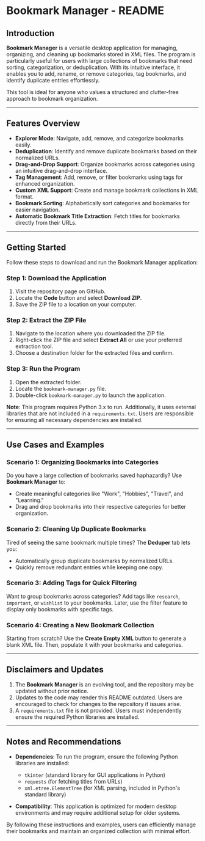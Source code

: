 # Bookmark Manager - README

## Introduction

**Bookmark Manager** is a versatile desktop application for managing, organizing, and cleaning up bookmarks stored in XML files. The program is particularly useful for users with large collections of bookmarks that need sorting, categorization, or deduplication. With its intuitive interface, it enables you to add, rename, or remove categories, tag bookmarks, and identify duplicate entries effortlessly.

This tool is ideal for anyone who values a structured and clutter-free approach to bookmark organization.

---

## Features Overview

- **Explorer Mode**: Navigate, add, remove, and categorize bookmarks easily.
- **Deduplication**: Identify and remove duplicate bookmarks based on their normalized URLs.
- **Drag-and-Drop Support**: Organize bookmarks across categories using an intuitive drag-and-drop interface.
- **Tag Management**: Add, remove, or filter bookmarks using tags for enhanced organization.
- **Custom XML Support**: Create and manage bookmark collections in XML format.
- **Bookmark Sorting**: Alphabetically sort categories and bookmarks for easier navigation.
- **Automatic Bookmark Title Extraction**: Fetch titles for bookmarks directly from their URLs.

---

## Getting Started

Follow these steps to download and run the Bookmark Manager application:

### Step 1: Download the Application
1. Visit the repository page on GitHub.
2. Locate the **Code** button and select **Download ZIP**.
3. Save the ZIP file to a location on your computer.

### Step 2: Extract the ZIP File
1. Navigate to the location where you downloaded the ZIP file.
2. Right-click the ZIP file and select **Extract All** or use your preferred extraction tool.
3. Choose a destination folder for the extracted files and confirm.

### Step 3: Run the Program
1. Open the extracted folder.
2. Locate the `bookmark-manager.py` file.
3. Double-click `bookmark-manager.py` to launch the application.

**Note**: This program requires Python 3.x to run. Additionally, it uses external libraries that are not included in a `requirements.txt`. Users are responsible for ensuring all necessary dependencies are installed.

---

## Use Cases and Examples

### Scenario 1: Organizing Bookmarks into Categories
Do you have a large collection of bookmarks saved haphazardly? Use **Bookmark Manager** to:
- Create meaningful categories like "Work", "Hobbies", "Travel", and "Learning."
- Drag and drop bookmarks into their respective categories for better organization.

### Scenario 2: Cleaning Up Duplicate Bookmarks
Tired of seeing the same bookmark multiple times? The **Deduper** tab lets you:
- Automatically group duplicate bookmarks by normalized URLs.
- Quickly remove redundant entries while keeping one copy.

### Scenario 3: Adding Tags for Quick Filtering
Want to group bookmarks across categories? Add tags like `research`, `important`, or `wishlist` to your bookmarks. Later, use the filter feature to display only bookmarks with specific tags.

### Scenario 4: Creating a New Bookmark Collection
Starting from scratch? Use the **Create Empty XML** button to generate a blank XML file. Then, populate it with your bookmarks and categories.

---

## Disclaimers and Updates

1. The **Bookmark Manager** is an evolving tool, and the repository may be updated without prior notice.
2. Updates to the code may render this README outdated. Users are encouraged to check for changes to the repository if issues arise.
3. A `requirements.txt` file is not provided. Users must independently ensure the required Python libraries are installed.

---

## Notes and Recommendations

- **Dependencies**: To run the program, ensure the following Python libraries are installed:
  - `tkinter` (standard library for GUI applications in Python)
  - `requests` (for fetching titles from URLs)
  - `xml.etree.ElementTree` (for XML parsing, included in Python's standard library)

- **Compatibility**: This application is optimized for modern desktop environments and may require additional setup for older systems.

By following these instructions and examples, users can efficiently manage their bookmarks and maintain an organized collection with minimal effort.
